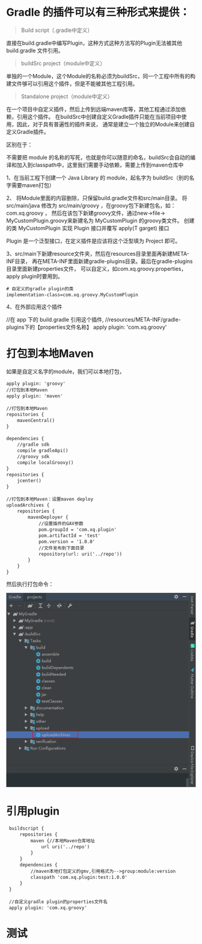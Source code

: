
# Gradle 的插件可以有三种形式来提供：

> Build script（.gradle中定义）

直接在build.gradle中编写Plugin，这种方式这种方法写的Plugin无法被其他 build.gradle 文件引用。

> buildSrc project（module中定义）

单独的一个Module，这个Module的名称必须为buildSrc，同一个工程中所有的构建文件够可以引用这个插件，但是不能被其他工程引用。

> Standalone project（module中定义）

在一个项目中自定义插件，然后上传到远端maven库等，其他工程通过添加依赖，引用这个插件。
在buildSrc中创建自定义Gradle插件只能在当前项目中使用，因此，对于具有普遍性的插件来说，
通常是建立一个独立的Module来创建自定义Gradle插件。

区别在于：

不需要把 module 的名称的写死，也就是你可以随意的命名，buildSrc会自动的编译和加入到classpath中，这里我们需要手动依赖，需要上传到maven仓库中


1、在当前工程下创建一个 Java Library 的 module，起名字为 buildSrc（别的名字需要maven打包）

2、
将Module里面的内容删除，只保留build.gradle文件和src/main目录。
将 src/main/java 修改为 src/main/groovy ，在groovy包下新建包名，如：com.xq.groovy ，
然后在该包下新建groovy文件，通过new->file-> MyCustomPlugin.groovy来新建名为 MyCustomPlugin 的groovy类文件。
创建的类 MyCustomPlugin 实现 Plugin 接口并覆写 apply(T garget) 接口

Plugin<T> 是一个泛型接口，在定义插件是应该将这个泛型填为 Project 即可。

3、src/main下新建resource文件夹，然后在resources目录里面再新建META-INF目录，
再在META-INF里面新建gradle-plugins目录。最后在gradle-plugins目录里面新建properties文件，
可以自定义，如com.xq.groovy.properties，apply plugin时要用到。
```
# 自定义的gradle plugin的类
implementation-class=com.xq.groovy.MyCustomPlugin
```

4、在外部应用这个插件

//在 app 下的 build.gradle 引用这个插件,
//resources/META-INF/gradle-plugins下的【properties文件名称】
apply plugin: 'com.xq.groovy'

# 打包到本地Maven

如果是自定义名字的module，我们可以本地打包，

```  
apply plugin: 'groovy'
//打包到本地Maven
apply plugin: 'maven'

//打包到本地Maven
repositories {
    mavenCentral()
}

dependencies {
    //gradle sdk
    compile gradleApi()
    //groovy sdk
    compile localGroovy()
}
repositories {
    jcenter()
}

//打包到本地Maven：设置maven deploy
uploadArchives {
    repositories {
        mavenDeployer {
            //设置插件的GAV参数
            pom.groupId = 'com.xq.plugin'
            pom.artifactId = 'test'
            pom.version = '1.0.0'
            //文件发布到下面目录
            repository(url: uri('../repo'))
        }
    }
}
```
然后执行打包命令：

![](imgs/打包.png)

# 引用plugin

``` 
 buildscript {
     repositories {
         maven {//本地Maven仓库地址
             url uri('../repo')
         }
     }
     dependencies {
         //maven本地打包定义的gmv,引用格式为-->group:module:version
         classpath 'com.xq.plugin:test:1.0.0'
     }
 }
 
 //自定义gradle plugin的properties文件名
 apply plugin: 'com.xq.groovy'
```

# 测试

```  

```